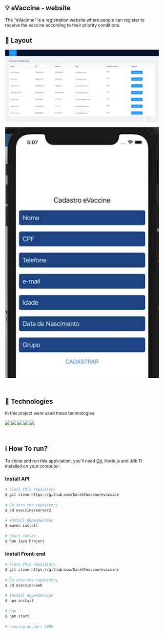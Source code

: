 ## :bulb: eVaccine - website

The "eVacinne" is a registration website where people can register to receive the vaccine according to their priority conditions.

## 🎨 Layout 

<p align="center">
  <img alt="Landing page" src="./layout/landing.png" width="600">  <br/>
</p>

<p align="center">
  <img alt="Landing page" src="./layout/mobile.png" width="600">  <br/>
</p>

<br>

## 🚀 Technologies

In this project were used these technologies:

<code><img height="25" src="https://img.shields.io/badge/Java-ED8B00?style=for-the-badge&logo=java&logoColor=white"></code>
<code><img height="25" src="https://img.shields.io/badge/React-20232A?style=for-the-badge&logo=react&logoColor=61DAFB"></code> 
<code><img height="25" src="https://img.shields.io/badge/JavaScript-F7DF1E?style=for-the-badge&logo=javascript&logoColor=black"></code> 
<code><img height="25" src="https://img.shields.io/badge/HTML5-E34F26?style=for-the-badge&logo=html5&logoColor=white"></code> 
<code><img height="25" src="https://img.shields.io/badge/CSS-239120?&style=for-the-badge&logo=css3&logoColor=white"></code> 


<br/> 


## :information_source: How To run?

To clone and run this application, you'll need [Git](https://git-scm.com), Node.js and Jdk 11 installed on your computer.



### Install API 

```bash
# Clone this repository
$ git clone https://github.com/SarahToscano/evaccine

# Go into the repository
$ cd evaccine/server2

# Install dependencies
$ maven install

# Start server
$ Run Java Project

```

### Install Front-end

```bash
# Clone this repository
$ git clone https://github.com/SarahToscano/evaccine

# Go into the repository
$ cd evaccine/web

# Install dependencies
$ npm install

# Run
$ npm start

# running on port 3000
```

